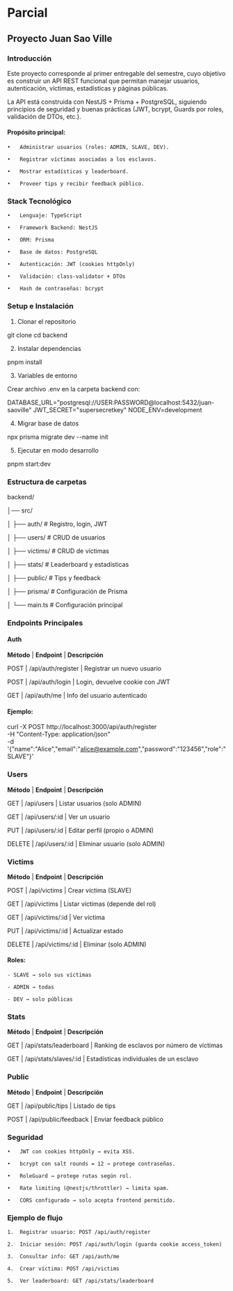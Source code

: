 # Parcial

## Proyecto Juan Sao Ville

### Introducción

Este proyecto corresponde al primer entregable del semestre, cuyo objetivo es construir un API REST funcional que permitan manejar usuarios, autenticación, víctimas, estadísticas y páginas públicas.

La API está construida con NestJS + Prisma + PostgreSQL, siguiendo principios de seguridad y buenas prácticas (JWT, bcrypt, Guards por roles, validación de DTOs, etc.).

#### Propósito principal:

	•	Administrar usuarios (roles: ADMIN, SLAVE, DEV).

	•	Registrar víctimas asociadas a los esclavos.

	•	Mostrar estadísticas y leaderboard.

	•	Proveer tips y recibir feedback público.

### Stack Tecnológico

	•	Lenguaje: TypeScript

	•	Framework Backend: NestJS

	•	ORM: Prisma

	•	Base de datos: PostgreSQL

	•	Autenticación: JWT (cookies httpOnly)

	•	Validación: class-validator + DTOs

	•	Hash de contraseñas: bcrypt

### Setup e Instalación

1. Clonar el repositorio

git clone <repo-url>
cd backend

2. Instalar dependencias

pnpm install

3. Variables de entorno

Crear archivo .env en la carpeta backend con:

DATABASE_URL="postgresql://USER:PASSWORD@localhost:5432/juan-saoville"
JWT_SECRET="supersecretkey"
NODE_ENV=development

4. Migrar base de datos

npx prisma migrate dev --name init

5. Ejecutar en modo desarrollo

pnpm start:dev

### Estructura de carpetas

backend/

│── src/

│   ├── auth/        # Registro, login, JWT

│   ├── users/       # CRUD de usuarios

│   ├── victims/     # CRUD de víctimas

│   ├── stats/       # Leaderboard y estadísticas

│   ├── public/      # Tips y feedback

│   ├── prisma/      # Configuración de Prisma

│   └── main.ts      # Configuración principal

### Endpoints Principales

#### Auth

**Método**       |           **Endpoint**          |           **Descripción**

POST         |      /api/auth/register     |           Registrar un nuevo usuario

POST         |       /api/auth/login       |           Login, devuelve cookie con JWT

GET          |         /api/auth/me        |           Info del usuario autenticado

#### Ejemplo:

curl -X POST http://localhost:3000/api/auth/register \
  -H "Content-Type: application/json" \
  -d '{"name":"Alice","email":"alice@example.com","password":"123456","role":"SLAVE"}'


### Users

**Método**       |           **Endpoint**             |           **Descripción**

GET          |           /api/users           |           Listar usuarios (solo ADMIN)

GET          |           /api/users/:id       |           Ver un usuario

PUT          |           /api/users/:id       |           Editar perfil (propio o ADMIN)

DELETE       |           /api/users/:id       |           Eliminar usuario (solo ADMIN)

### Victims

**Método**      |           **Endpoint**               |           **Descripción**

POST         |           /api/victims           |           Crear víctima (SLAVE)

GET          |           /api/victims           |           Listar víctimas (depende del rol)

GET          |           /api/victims/:id       |           Ver víctima

PUT          |           /api/victims/:id       |           Actualizar estado

DELETE       |           /api/victims/:id       |           Eliminar (solo ADMIN)

#### Roles:
	- SLAVE → solo sus víctimas

	- ADMIN → todas

	- DEV → solo públicas

### Stats

**Método**       |           **Endpoint**                     |           **Descripción**

GET          |           /api/stats/leaderboard       |           Ranking de esclavos por número de víctimas

GET          |           /api/stats/slaves/:id        |           Estadísticas individuales de un esclavo


### Public

**Método**       |           **Endpoint**                   |           **Descripción**

GET          |           /api/public/tips           |           Listado de tips

POST         |           /api/public/feedback       |           Enviar feedback público

### Seguridad

	•	JWT con cookies httpOnly → evita XSS.

	•	bcrypt con salt rounds = 12 → protege contraseñas.

	•	RoleGuard → protege rutas según rol.

	•	Rate limiting (@nestjs/throttler) → limita spam.

	•	CORS configurado → solo acepta frontend permitido.

### Ejemplo de flujo

	1.	Registrar usuario: POST /api/auth/register

	2.	Iniciar sesión: POST /api/auth/login (guarda cookie access_token)

	3.	Consultar info: GET /api/auth/me

	4.	Crear víctima: POST /api/victims

	5.	Ver leaderboard: GET /api/stats/leaderboard